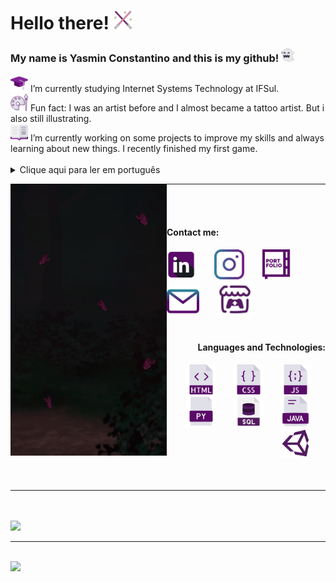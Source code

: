 <h1 color="#5A0B69"> Hello there! <img src="icons/lightsaber.png" width="30"/></h1>
<div>
  <h3 color="#E0E0E9"> My name is Yasmin Constantino and this is my github!  <img src="icons/ghost (4).png" width="22"/></h3>
</div>

  <div padding="30">
    <img src="icons/mortarboard.png" width="28"/>  I’m currently studying Internet Systems Technology at IFSul.
    <br>
    <img src="icons/palette.png" width="28"/>  Fun fact: I was an artist before and I almost became a tattoo artist. But i also still illustrating.
    <br>
    <img src="icons/book.png" width="28"/>  I’m currently working on some projects to improve my skills and always learning about new things. I recently finished my first game.
    <br>
  </div>

<br>

<section>
  <details>
    <summary>Clique aqui para ler em português</summary>
    <br>
    <p>Atualmente estou cursando Sistemas para Internet no IFSul.</p>
    <p>Fato engraçado: Eu era uma artista, quase me tornei uma tatuadora. Mas também continuo ilustrando.</p>
    <p>Estou sempre trabalhando em projetos para praticar meus conhecimentos e habilidades,a lém de estar sempre aprendendo coisas novas. Terminei recentemente meu primeiro jogo.</p>
  </details>
</section>

  
  <section>
  <div>
  <img src="img.png" width="250" align="left">
  <hr>
  <br>
  <br>
  <h4> Contact me:</h4>
  <div align="left">
      <a href="https://www.linkedin.com/in/yasmin-constantino/"><img src="icons/linkedin (2).png" width="48"/></a>
        &#8287;&#8287;&#8287;&#8287;&#8287;
      <a href="https://www.instagram.com/the.yasminconstantino/"><img src="icons/instagram (1).png" width="48"/></a>
        &#8287;&#8287;&#8287;&#8287;&#8287;
      <a href="https://yasminconstantino.github.io/newPortfolio/"><img src="icons/portfolio (1).png" width="48"/></a>
        &#8287;&#8287;&#8287;&#8287;&#8287;
      <a href='mailto:theyasminconstantino@gmail.com'><img src="icons/email (1).png" width="52"/></a>
        &#8287;&#8287;&#8287;&#8287;&#8287;
      <a href='https://yasminconstantino.itch.io/'><img src="icons/itch-io.png" width="58"/></a>
        &#8287;&#8287;&#8287;&#8287;&#8287;
  </div>
    
  <br>
  <div align="right">
      <h4> Languages and Technologies:</h4>
      <img src="icons/html (3).png" width="48"/>
      &#8287;&#8287;&#8287;&#8287;&#8287;
      <img src="icons/css (1).png" width="48"/>
      &#8287;&#8287;&#8287;&#8287;&#8287;
      <img src="icons/javascript.png" width="48"/>
      &#8287;&#8287;&#8287;&#8287;&#8287;
      <img src="icons/python-file.png" width="48"/>
      &#8287;&#8287;&#8287;&#8287;&#8287;
      <img src="icons/sql.png" width="48"/>
      &#8287;&#8287;&#8287;&#8287;&#8287;
      <img src="icons/java.png" width="48"/>
      &#8287;&#8287;&#8287;&#8287;&#8287;
      <img src="icons/unity.png" width="48"/>
      &#8287;&#8287;&#8287;&#8287;&#8287;
    <br>
  </div>
  </div>
</section>
<br>
<br>
<hr>
<br>
<br>
<section>
<div>
<img loading="lazy"  height="180em" src="https://github-readme-stats.vercel.app/api?username=yasminconstantino&show_icons=true&theme=material-palenight&rank_icon=github&include_all_commits=true&count_private=true"/>
  <hr>
  <br>
  <img loading="lazy" height="380em" src="https://github-readme-stats.vercel.app/api/top-langs/?username=yasminconstantino&layout=donut-vertical&langs_count=7&theme=material-palenight&html=ff2244&css=00000&java=222222"/>
</div>
</section>
